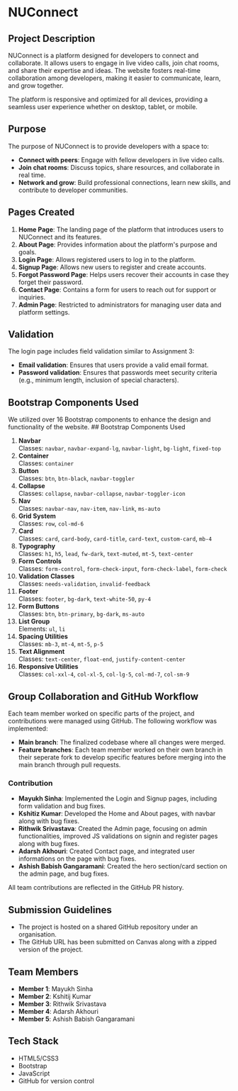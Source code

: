 # NUConnect

## Project Description

NUConnect is a platform designed for developers to connect and collaborate. It allows users to engage in live video calls, join chat rooms, and share their expertise and ideas. The website fosters real-time collaboration among developers, making it easier to communicate, learn, and grow together.

The platform is responsive and optimized for all devices, providing a seamless user experience whether on desktop, tablet, or mobile.

## Purpose

The purpose of NUConnect is to provide developers with a space to:
- **Connect with peers**: Engage with fellow developers in live video calls.
- **Join chat rooms**: Discuss topics, share resources, and collaborate in real time.
- **Network and grow**: Build professional connections, learn new skills, and contribute to developer communities.

## Pages Created

1. **Home Page**: The landing page of the platform that introduces users to NUConnect and its features.
2. **About Page**: Provides information about the platform's purpose and goals.
3. **Login Page**: Allows registered users to log in to the platform.
4. **Signup Page**: Allows new users to register and create accounts.
5. **Forgot Password Page**: Helps users recover their accounts in case they forget their password.
6. **Contact Page**: Contains a form for users to reach out for support or inquiries.
7. **Admin Page**: Restricted to administrators for managing user data and platform settings.

## Validation

The login page includes field validation similar to Assignment 3:
- **Email validation**: Ensures that users provide a valid email format.
- **Password validation**: Ensures that passwords meet security criteria (e.g., minimum length, inclusion of special characters).

## Bootstrap Components Used

We utilized over 16 Bootstrap components to enhance the design and functionality of the website. ## Bootstrap Components Used

1. **Navbar**  
   Classes: `navbar`, `navbar-expand-lg`, `navbar-light`, `bg-light`, `fixed-top`
2. **Container**  
   Classes: `container`
3. **Button**  
   Classes: `btn`, `btn-black`, `navbar-toggler`
4. **Collapse**  
   Classes: `collapse`, `navbar-collapse`, `navbar-toggler-icon`
5. **Nav**  
   Classes: `navbar-nav`, `nav-item`, `nav-link`, `ms-auto`
6. **Grid System**  
   Classes: `row`, `col-md-6`
7. **Card**  
   Classes: `card`, `card-body`, `card-title`, `card-text`, `custom-card`, `mb-4`
8. **Typography**  
   Classes: `h1`, `h5`, `lead`, `fw-dark`, `text-muted`, `mt-5`, `text-center`
9. **Form Controls**  
   Classes: `form-control`, `form-check-input`, `form-check-label`, `form-check`
10. **Validation Classes**  
    Classes: `needs-validation`, `invalid-feedback`
11. **Footer**  
    Classes: `footer`, `bg-dark`, `text-white-50`, `py-4`
12. **Form Buttons**  
    Classes: `btn`, `btn-primary`, `bg-dark`, `ms-auto`
13. **List Group**  
    Elements: `ul`, `li`
14. **Spacing Utilities**  
    Classes: `mb-3`, `mt-4`, `mt-5`, `p-5`
15. **Text Alignment**  
    Classes: `text-center`, `float-end`, `justify-content-center`
16. **Responsive Utilities**  
    Classes: `col-xxl-4`, `col-xl-5`, `col-lg-5`, `col-md-7`, `col-sm-9`

## Group Collaboration and GitHub Workflow

Each team member worked on specific parts of the project, and contributions were managed using GitHub. The following workflow was implemented:

- **Main branch**: The finalized codebase where all changes were merged.
- **Feature branches**: Each team member worked on their own branch in their seperate fork to develop specific features before merging into the main branch through pull requests.

### Contribution

- **Mayukh Sinha**: Implemented the Login and Signup pages, including form validation and bug fixes.
- **Kshitiz Kumar**: Developed the Home and About pages, with navbar along with bug fixes.
- **Rithwik Srivastava**: Created the Admin page, focusing on admin functionalities, improved JS validations on signin and register pages along with bug fixes.
- **Adarsh Akhouri**: Created Contact page, and integrated user informations on the page with bug fixes.
- **Ashish Babish Gangaramani**: Created the hero section/card section on the admin page, and bug fixes.

All team contributions are reflected in the GitHub PR history.

## Submission Guidelines

- The project is hosted on a shared GitHub repository under an organisation.
- The GitHub URL has been submitted on Canvas along with a zipped version of the project.

## Team Members

- **Member 1**: Mayukh Sinha
- **Member 2**: Kshitij Kumar
- **Member 3**: Rithwik Srivastava
- **Member 4**: Adarsh Akhouri
- **Member 5**: Ashish Babish Gangaramani

## Tech Stack

- HTML5/CSS3
- Bootstrap
- JavaScript
- GitHub for version control
